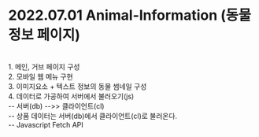 # 2022.07.01 Animal-Information (동물정보 페이지)
<br>
1. 메인, 거브 페이지 구성<br>
2. 모바일 웹 메뉴 구현<br>
3. 이미지요소 + 텍스트 정보의 동물 썸네일 구성<br>
4. 데이터로 가공하여 서버에서 불러오기(js)<br>
    -- 서버(db) -->> 클라이언트(cl)<br>
    -- 상품 데이터는 서버(db)에서 클라이언트(cl)로 불러온다.<br>
    -- Javascript Fetch API
